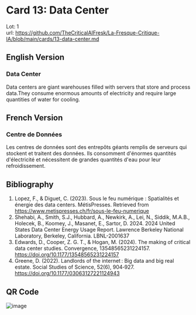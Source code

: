 # Card 13: Data Center

Lot: 1  
url: https://github.com/TheCriticalAIFresk/La-Fresque-Critique-IA/blob/main/cards/13-data-center.md

## English Version

### Data Center

Data centers are giant warehouses filled with servers that store and process data.They consume enormous amounts of electricity and require large quantities of water for cooling.

## French Version

### Centre de Données

Les centres de données sont des entrepôts géants remplis de serveurs qui stockent et traitent des données. Ils consomment d'énormes quantités d'électricité et nécessitent de grandes quantités d'eau pour leur refroidissement.

## Bibliography

1. Lopez, F., & Diguet, C. (2023). Sous le feu numérique : Spatialités et énergie des data centers. MétisPresses. Retrieved from https://www.metispresses.ch/fr/sous-le-feu-numerique
2. Shehabi, A., Smith, S.J., Hubbard, A., Newkirk, A., Lei, N., Siddik, M.A.B., Holecek, B., Koomey, J., Masanet, E., Sartor, D. 2024. 2024 United States Data Center Energy Usage Report. Lawrence Berkeley National Laboratory, Berkeley, California. LBNL-2001637
3. Edwards, D., Cooper, Z. G. T., & Hogan, M. (2024). The making of critical data center studies. Convergence, 13548565231224157. https://doi.org/10.1177/13548565231224157
4. Greene, D. (2022). Landlords of the internet : Big data and big real estate. Social Studies of Science, 52(6), 904‑927. https://doi.org/10.1177/03063127221124943

## QR Code

![image](https://github.com/user-attachments/assets/56cf20ba-0f2f-4f80-9cdc-06e6c55d21aa)
